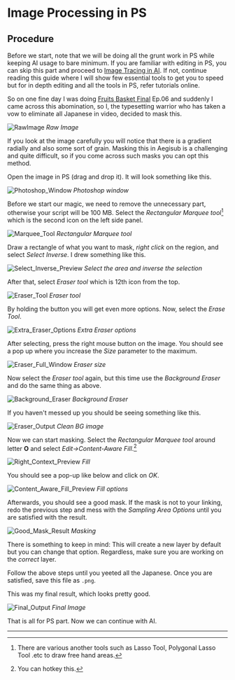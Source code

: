 # Image Processing in PS

## Procedure

Before we start,
note that we will be doing all the grunt work in PS
while keeping AI usage to bare minimum.
If you are familiar with editing in PS,
you can skip this part and proceed to
[Image Tracing in AI](image-tracing.md).
If not, continue reading this guide
where I will show few essential tools to get you to speed
but for in depth editing and all the tools in PS,
refer tutorials online.

So on one fine day I was doing [Fruits Basket Final][] Ep.06
and suddenly I came across this abomination,
so I, the typesetting warrior
who has taken a vow to eliminate all Japanese in video,
decided to mask this.

![RawImage](images/photoshop/raw_image.png)
_Raw Image_

If you look at the image carefully
you will notice
that there is a gradient radially
and also some sort of grain.
Masking this in Aegisub is a challenging and quite difficult,
so if you come across such masks
you can opt this method.

Open the image in PS (drag and drop it).
It will look something like this.

![Photoshop_Window](images/photoshop/photoshop_window.png)
_Photoshop window_

Before we start our magic,
we need to remove the unnecessary part,
otherwise your script will be 100 MB.
Select the _Rectangular Marquee tool_[^1]
which is the second icon on the left side panel.

![Marquee_Tool](images/photoshop/marquee_tool.png)
_Rectangular Marquee tool_

Draw a rectangle of what you want to mask,
_right click_ on the region,
and select _Select Inverse_.
I drew something like this.

![Select_Inverse_Preview](images/photoshop/select_inverse_preview.png)
_Select the area and inverse the selection_

After that, select _Eraser tool_
which is 12th icon from the top.

![Eraser_Tool](images/photoshop/eraser_tool.png)
_Eraser tool_

By holding the button
you will get even more options.
Now, select the _Erase Tool_.

![Extra_Eraser_Options](images/photoshop/extra_eraser_options.png)
_Extra Eraser options_

After selecting,
press the right mouse button on the image.
You should see a pop up
where you increase the _Size_ parameter to the maximum.

![Eraser_Full_Window](images/photoshop/eraser_full_window.png)
_Eraser size_

Now select the _Eraser tool_ again,
but this time use the _Background Eraser_
and do the same thing as above.

![Background_Eraser](images/photoshop/background_eraser.png)
_Background Eraser_

If you haven't messed up
you should be seeing something like this.

![Eraser_Output](images/photoshop/eraser_output.png)
_Clean BG image_

Now we can start masking.
Select the _Rectangular Marquee tool_ around letter **O**
and select _Edit-\>Content-Aware Fill_.[^2]

![Right_Context_Preview](images/photoshop/right_context_preview.png)
_Fill_

You should see a pop-up like below
and click on _OK_.

![Content_Aware_Fill_Preview](images/photoshop/content_aware_fill_preview.png)
_Fill options_

Afterwards, you should see a good mask.
If the mask is not to your linking,
redo the previous step and mess with the _Sampling Area Options_
until you are satisfied with the result.

![Good_Mask_Result](images/photoshop/good_mask_result.png)
_Masking_

There is something to keep in mind:
This will create a new layer by default
but you can change that option.
Regardless, make sure you are working on the _correct_ layer.

Follow the above steps until you yeeted all the Japanese.
Once you are satisfied, save this file as `.png`.

This was my final result,
which looks pretty good.

![Final_Output](images/photoshop/final_output.png)
_Final Image_

That is all for PS part.
Now we can continue with AI.

---

[^1]: There are various another tools such as Lasso Tool, Polygonal Lasso Tool .etc to draw free hand areas.
[^2]: You can hotkey this.

[fruits basket final]: https://myanimelist.net/anime/42938/Fruits_Basket__The_Final
